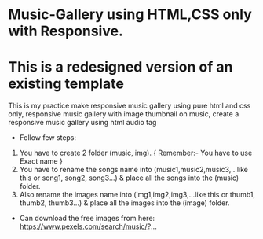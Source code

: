 # Music-Gallery using HTML,CSS only with Responsive.
# This is a redesigned version of an existing template
This is my practice make responsive music gallery using pure html and css only,
responsive music gallery with image thumbnail on music,
create a responsive music gallery using html audio tag

- Follow few steps:
1) You have to create 2 folder (music, img). { Remember:- You have to use Exact name }
2) You have to rename the songs name into (music1,music2,music3,...like this or song1, song2, song3...) & place all the songs into the (music) folder.
3) Also rename the images name into (img1,img2,img3,...like this or thumb1, thumb2, thumb3...) & place all the images into the (image) folder. 

- Can download the free images from here:
https://www.pexels.com/search/music/?...

